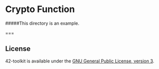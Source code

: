 Crypto Function
=======


#####This directory is an example.

===
## License

42-toolkit is available under the [GNU General Public License, version 3](LICENSE).
